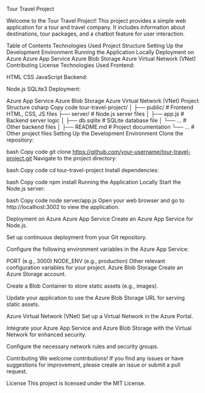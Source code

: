 Tour Travel Project




Welcome to the Tour Travel Project! This project provides a simple web application for a tour and travel company. It includes information about destinations, tour packages, and a chatbot feature for user interaction.

Table of Contents
Technologies Used
Project Structure
Setting Up the Development Environment
Running the Application Locally
Deployment on Azure
Azure App Service
Azure Blob Storage
Azure Virtual Network (VNet)
Contributing
License
Technologies Used
Frontend:

HTML
CSS
JavaScript
Backend:

Node.js
SQLite3
Deployment:

Azure App Service
Azure Blob Storage
Azure Virtual Network (VNet)
Project Structure
csharp
Copy code
tour-travel-project/
│
├── public/           # Frontend HTML, CSS, JS files
├── server/           # Node.js server files
│   ├── app.js        # Backend server logic
│   ├── db.sqlite     # SQLite database file
│   └── ...            # Other backend files
│
├── README.md         # Project documentation
└── ...               # Other project files
Setting Up the Development Environment
Clone the repository:

bash
Copy code
git clone https://github.com/your-username/tour-travel-project.git
Navigate to the project directory:

bash
Copy code
cd tour-travel-project
Install dependencies:

bash
Copy code
npm install
Running the Application Locally
Start the Node.js server:

bash
Copy code
node server/app.js
Open your web browser and go to http://localhost:3002 to view the application.

Deployment on Azure
Azure App Service
Create an Azure App Service for Node.js.

Set up continuous deployment from your Git repository.

Configure the following environment variables in the Azure App Service:

PORT (e.g., 3000)
NODE_ENV (e.g., production)
Other relevant configuration variables for your project.
Azure Blob Storage
Create an Azure Storage account.

Create a Blob Container to store static assets (e.g., images).

Update your application to use the Azure Blob Storage URL for serving static assets.

Azure Virtual Network (VNet)
Set up a Virtual Network in the Azure Portal.

Integrate your Azure App Service and Azure Blob Storage with the Virtual Network for enhanced security.

Configure the necessary network rules and security groups.

Contributing
We welcome contributions! If you find any issues or have suggestions for improvement, please create an issue or submit a pull request.

License
This project is licensed under the MIT License.
